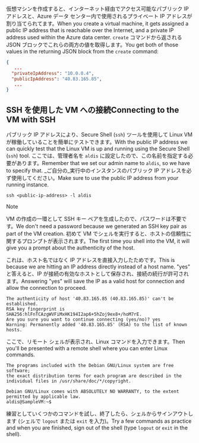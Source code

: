 <span data-ttu-id="4637e-101">仮想マシンを作成すると、インターネット経由でアクセス可能なパブリック IP アドレスと、Azure データ センター内で使用されるプライベート IP アドレスが割り当てられてます。</span><span class="sxs-lookup"><span data-stu-id="4637e-101">When you create a virtual machine, it gets assigned a public IP address that is reachable over the Internet, and a private IP address used within the Azure data center.</span></span> <span data-ttu-id="4637e-102">`create` コマンドから返される JSON ブロックでこれらの両方の値を取得します。</span><span class="sxs-lookup"><span data-stu-id="4637e-102">You get both of those values in the returning JSON block from the `create` command:</span></span>

```json
{
   ...
  "privateIpAddress": "10.0.0.4",
  "publicIpAddress": "40.83.165.85",
   ...
}
```

## <a name="connecting-to-the-vm-with-ssh"></a><span data-ttu-id="4637e-103">SSH を使用した VM への接続</span><span class="sxs-lookup"><span data-stu-id="4637e-103">Connecting to the VM with SSH</span></span>

<span data-ttu-id="4637e-104">パブリック IP アドレスにより、Secure Shell (`ssh`) ツールを使用して Linux VM が稼働していることを簡単にテストできます。</span><span class="sxs-lookup"><span data-stu-id="4637e-104">With the public IP address we can quickly test that the Linux VM is up and running using the Secure Shell (`ssh`) tool.</span></span> <span data-ttu-id="4637e-105">ここでは、管理者名を `aldis` に設定したので、この名前を指定する必要があります。</span><span class="sxs-lookup"><span data-stu-id="4637e-105">Remember that we set our admin name to `aldis`, so we have to specify that.</span></span> <span data-ttu-id="4637e-106">_ご自分の_実行中のインスタンスのパブリック IP アドレスを必ず使用してください。</span><span class="sxs-lookup"><span data-stu-id="4637e-106">Make sure to use the public IP address from _your_ running instance.</span></span>

```azurecli
ssh <public-ip-address> -l aldis
```

> [!NOTE]
> <span data-ttu-id="4637e-107">VM の作成の一環として SSH キー ペアを生成したので、パスワードは不要です。</span><span class="sxs-lookup"><span data-stu-id="4637e-107">We don't need a password because we generated an SSH key pair as part of the VM creation.</span></span> <span data-ttu-id="4637e-108">初めて VM でシェルを実行すると、ホストの信頼性に関するプロンプトが表示されます。</span><span class="sxs-lookup"><span data-stu-id="4637e-108">The first time you shell into the VM, it will give you a prompt about the authenticity of the host.</span></span> 
> 
> <span data-ttu-id="4637e-109">これは、ホスト名ではなく IP アドレスを直接入力したためです。</span><span class="sxs-lookup"><span data-stu-id="4637e-109">This is because we are hitting an IP address directly instead of a host name.</span></span> <span data-ttu-id="4637e-110">"yes" と答えると、IP が接続の有効なホストとして保存され、接続の続行が許可されます。</span><span class="sxs-lookup"><span data-stu-id="4637e-110">Answering "yes" will save the IP as a valid host for connection and allow the connection to proceed.</span></span>

```output
The authenticity of host '40.83.165.85 (40.83.165.85)' can't be established.
RSA key fingerprint is SHA256:hlFnTCAzgWVFiMxHK194I2ap6+5hZoj9ex8+/hoM7rE.
Are you sure you want to continue connecting (yes/no)? yes
Warning: Permanently added '40.83.165.85' (RSA) to the list of known hosts.
```

<span data-ttu-id="4637e-111">ここで、リモート シェルが表示され、Linux コマンドを入力できます。</span><span class="sxs-lookup"><span data-stu-id="4637e-111">Then you'll be presented with a remote shell where you can enter Linux commands.</span></span>

```output
The programs included with the Debian GNU/Linux system are free software;
the exact distribution terms for each program are described in the
individual files in /usr/share/doc/*/copyright.

Debian GNU/Linux comes with ABSOLUTELY NO WARRANTY, to the extent
permitted by applicable law.
aldis@SampleVM:~$
```

<span data-ttu-id="4637e-112">練習としていくつかのコマンドを試し、終了したら、シェルからサインアウトします (シェルで `logout` または `exit` を入力)。</span><span class="sxs-lookup"><span data-stu-id="4637e-112">Try a few commands as practice and when you are finished, sign out of the shell (type `logout` or `exit` in the shell).</span></span>